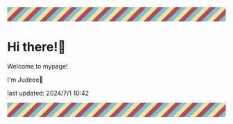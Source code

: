 <!-- Header image -->
<img src="./pokemon/pokemon_16.png" width="1000">

# Hi there!👋

Welcome to mypage!

I'm Judeee🐷

last updated: 2024/7/1 10:42

<!-- Footer image -->
<img src="./pokemon/pokemon_16.png" width="1000">
